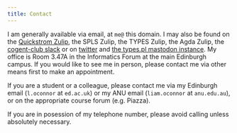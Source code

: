 ```yaml
---
title: Contact
---
```


I am generally available via email, at `me@` this domain. I may also be found on the <a href="https://quickstrom.zulipchat.com">Quickstrom Zulip</a>, the SPLS Zulip, the TYPES Zulip, the Agda Zulip, the <a href="https://cogent-club.slack.com/">cogent-club slack</a> or on <a href="https://twitter.com/kamatsu8">twitter</a> and <a href="https://types.pl/@liamoc">the types.pl mastodon instance</a>. My office is Room 3.47A in the Informatics Forum at the main Edinburgh campus. If you would like to see me in person, please contact me via other means first to make an appointment. 

If you are a student or a colleague, please contact me via my Edinburgh email (`l.oconnor` at `ed.ac.uk`) or my ANU email (`liam.oconnor` at `anu.edu.au`), or on the appropriate course forum (e.g. Piazza).

If you are in posession of my telephone number, please avoid calling unless absolutely necessary.
